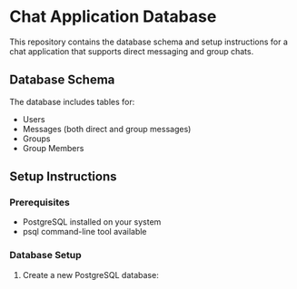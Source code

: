 # Chat Application Database

This repository contains the database schema and setup instructions for a chat application that supports direct messaging and group chats.

## Database Schema

The database includes tables for:
- Users
- Messages (both direct and group messages)
- Groups
- Group Members

## Setup Instructions

### Prerequisites

- PostgreSQL installed on your system
- psql command-line tool available

### Database Setup

1. Create a new PostgreSQL database: